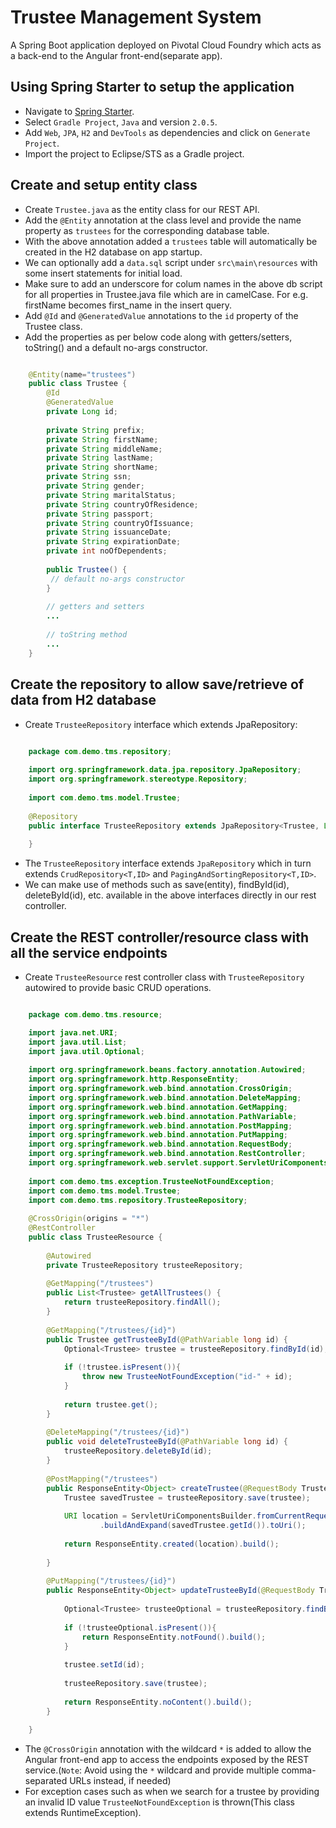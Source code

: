 # Trustee Management System

A Spring Boot application deployed on Pivotal Cloud Foundry which acts as a back-end to the Angular front-end(separate app).

## Using Spring Starter to setup the application

- Navigate to [Spring Starter](https://start.spring.io/).
- Select `Gradle Project`, `Java` and version `2.0.5`.
- Add `Web`, `JPA`, `H2` and `DevTools` as dependencies and click on `Generate Project`.
- Import the project to Eclipse/STS as a Gradle project.

## Create and setup entity class

- Create `Trustee.java` as the entity class for our REST API.
- Add the `@Entity` annotation at the class level and provide the name property as `trustees` for the corresponding database table.
- With the above annotation added a `trustees` table will automatically be created in the H2 database on app startup.
- We can optionally add a `data.sql` script under `src\main\resources` with some insert statements for initial load.
- Make sure to add an underscore for colum names in the above db script for all properties in Trustee.java file which are in camelCase. For e.g. firstName becomes first_name in the insert query.
- Add `@Id` and `@GeneratedValue` annotations to the `id` property of the Trustee class.
- Add the properties as per below code along with getters/setters, toString\(\) and a default no-args constructor.

```java

    @Entity(name="trustees")
    public class Trustee {
    	@Id
    	@GeneratedValue
    	private Long id;
    	
    	private String prefix;
    	private String firstName;
    	private String middleName;
    	private String lastName;
    	private String shortName;
    	private String ssn;
    	private String gender;
    	private String maritalStatus;
    	private String countryOfResidence;
    	private String passport;
    	private String countryOfIssuance;
    	private String issuanceDate;
    	private String expirationDate;
    	private int noOfDependents;
    	
    	public Trustee() {
    	 // default no-args constructor
    	}
    	
    	// getters and setters
    	...
    	
    	// toString method
    	...
    }

```

## Create the repository to allow save/retrieve of data from H2 database

- Create `TrusteeRepository` interface which extends JpaRepository:

```java

    package com.demo.tms.repository;
    
    import org.springframework.data.jpa.repository.JpaRepository;
    import org.springframework.stereotype.Repository;
    
    import com.demo.tms.model.Trustee;
    
    @Repository
    public interface TrusteeRepository extends JpaRepository<Trustee, Long>{
    
    }


```

- The `TrusteeRepository` interface extends `JpaRepository` which in turn extends `CrudRepository<T,ID>` and `PagingAndSortingRepository<T,ID>`.
- We can make use of methods such as save(entity), findById(id), deleteById(id), etc. available in the above interfaces directly in our rest controller.

## Create the REST controller/resource class with all the service endpoints

- Create `TrusteeResource` rest controller class with `TrusteeRepository` autowired to provide basic CRUD operations.

```java

    package com.demo.tms.resource;

    import java.net.URI;
    import java.util.List;
    import java.util.Optional;
    
    import org.springframework.beans.factory.annotation.Autowired;
    import org.springframework.http.ResponseEntity;
    import org.springframework.web.bind.annotation.CrossOrigin;
    import org.springframework.web.bind.annotation.DeleteMapping;
    import org.springframework.web.bind.annotation.GetMapping;
    import org.springframework.web.bind.annotation.PathVariable;
    import org.springframework.web.bind.annotation.PostMapping;
    import org.springframework.web.bind.annotation.PutMapping;
    import org.springframework.web.bind.annotation.RequestBody;
    import org.springframework.web.bind.annotation.RestController;
    import org.springframework.web.servlet.support.ServletUriComponentsBuilder;
    
    import com.demo.tms.exception.TrusteeNotFoundException;
    import com.demo.tms.model.Trustee;
    import com.demo.tms.repository.TrusteeRepository;
    
    @CrossOrigin(origins = "*")
    @RestController
    public class TrusteeResource {
    	
    	@Autowired
    	private TrusteeRepository trusteeRepository;
    	
    	@GetMapping("/trustees")
    	public List<Trustee> getAllTrustees() {
    		return trusteeRepository.findAll();
    	}
    
    	@GetMapping("/trustees/{id}")
    	public Trustee getTrusteeById(@PathVariable long id) {
    		Optional<Trustee> trustee = trusteeRepository.findById(id);
    
    		if (!trustee.isPresent()){
    			throw new TrusteeNotFoundException("id-" + id);
    		}
    		
    		return trustee.get();
    	}
    
    	@DeleteMapping("/trustees/{id}")
    	public void deleteTrusteeById(@PathVariable long id) {
    		trusteeRepository.deleteById(id);
    	}
    
    	@PostMapping("/trustees")
    	public ResponseEntity<Object> createTrustee(@RequestBody Trustee trustee) {
    		Trustee savedTrustee = trusteeRepository.save(trustee);
    
    		URI location = ServletUriComponentsBuilder.fromCurrentRequest().path("/{id}")
    				.buildAndExpand(savedTrustee.getId()).toUri();
    
    		return ResponseEntity.created(location).build();
    
    	}
    	
    	@PutMapping("/trustees/{id}")
    	public ResponseEntity<Object> updateTrusteeById(@RequestBody Trustee trustee, @PathVariable long id) {
    
    		Optional<Trustee> trusteeOptional = trusteeRepository.findById(id);
    
    		if (!trusteeOptional.isPresent()){
    			return ResponseEntity.notFound().build();
    		}
    
    		trustee.setId(id);
    		
    		trusteeRepository.save(trustee);
    
    		return ResponseEntity.noContent().build();
    	}
    
    }


```

- The `@CrossOrigin` annotation with the wildcard `*` is added to allow the Angular front-end app to access the endpoints exposed by the REST service.(`Note`: Avoid using the `*` wildcard and provide multiple comma-separated URLs instead, if needed)
- For exception cases such as when we search for a trustee by providing an invalid ID value `TrusteeNotFoundException` is thrown(This class extends RuntimeException).

